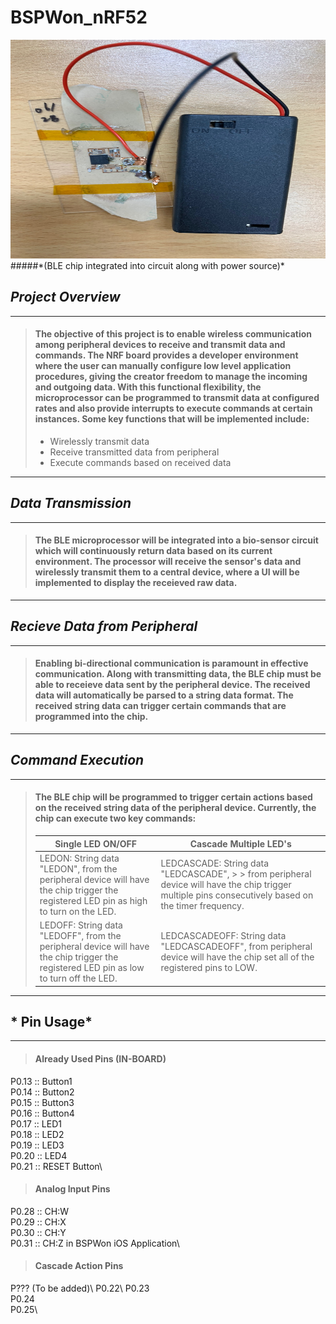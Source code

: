 # **BSPWon_nRF52**
<img src="sensor.jpg" width="550" height = "350">
#####*(BLE chip integrated into circuit along with power source)*

## *Project Overview*
--------------------------------------------
> #### The objective of this project is to enable wireless communication among peripheral devices to receive and transmit data and commands. The NRF board provides a developer  environment where the user can manually configure low level application procedures, giving the creator freedom to manage the incoming and outgoing data. With this functional flexibility, the microprocessor can be programmed to transmit data at configured rates and also provide interrupts to execute commands at certain instances. Some key functions that will be implemented include:
>  * Wirelessly transmit data
>  * Receive transmitted data from peripheral
>  * Execute commands based on received data
----------------------------------------------

## *Data Transmission*
------------------------------------------
> #### The BLE microprocessor will be integrated into a bio-sensor circuit which will continuously return data based on its current environment. The processor will receive the sensor's data and wirelessly transmit them to a central device, where a UI will be implemented to display the receieved raw data. 
----------------------------------------

## *Recieve Data from Peripheral* 
--------------------------------------------
> #### Enabling bi-directional communication is paramount in effective communication. Along with transmitting data, the BLE chip must be able to receieve data sent by the peripheral device. The received data will automatically be parsed to a string data format. The received string data can trigger certain commands that are programmed into the chip.
--------------------------------------------

## *Command Execution* 
--------------------------------------------
> #### The BLE chip will be programmed to trigger certain actions based on the received string data of the peripheral device. Currently, the chip can execute two key commands:
> Single LED ON/OFF | Cascade Multiple LED's
> ----------------- | ----------------------
> LEDON: String data "LEDON", from the peripheral device will have the chip trigger the registered LED pin as high to turn on the LED. | LEDCASCADE: String data "LEDCASCADE", > > from peripheral device will have the chip trigger multiple pins consecutively based on the timer frequency. 
> LEDOFF: String data "LEDOFF", from the peripheral device will have the chip trigger the registered LED pin as low to turn off the LED. | LEDCASCADEOFF: String data "LEDCASCADEOFF", from peripheral device will have the chip set all of the registered pins to LOW. 
--------------------------------------------

## * Pin Usage*
--------------------------------------------
> #### Already Used Pins (IN-BOARD)
P0.13 :: Button1\
P0.14 :: Button2\
P0.15 :: Button3\
P0.16 :: Button4\
P0.17 :: LED1\
P0.18 :: LED2\
P0.19 :: LED3\
P0.20 :: LED4\
P0.21 :: RESET Button\

> #### Analog Input Pins
P0.28 :: CH:W\
P0.29 :: CH:X\
P0.30 :: CH:Y\
P0.31 :: CH:Z in BSPWon iOS Application\ 

> #### Cascade Action Pins 
P??? (To be added)\ 
P0.22\ 
P0.23\
P0.24\
P0.25\

 
